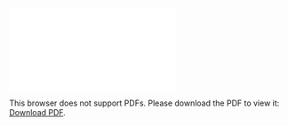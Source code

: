 <object data="christ-in-song/CIS1908pdfs/745.pdf" type="application/pdf" width="100%" height="1024px">
    <embed src="christ-in-song/CIS1908pdfs/745.pdf">
        <p>This browser does not support PDFs. Please download the PDF to view it: <a href="christ-in-song/CIS1908pdfs/745.pdf">Download PDF</a>.</p>
    </embed>
</object>
